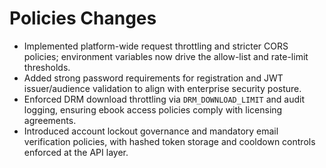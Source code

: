 # Policies Changes

- Implemented platform-wide request throttling and stricter CORS policies; environment variables now drive the allow-list and rate-limit thresholds.
- Added strong password requirements for registration and JWT issuer/audience validation to align with enterprise security posture.
- Enforced DRM download throttling via `DRM_DOWNLOAD_LIMIT` and audit logging, ensuring ebook access policies comply with licensing agreements.
- Introduced account lockout governance and mandatory email verification policies, with hashed token storage and cooldown controls enforced at the API layer.
